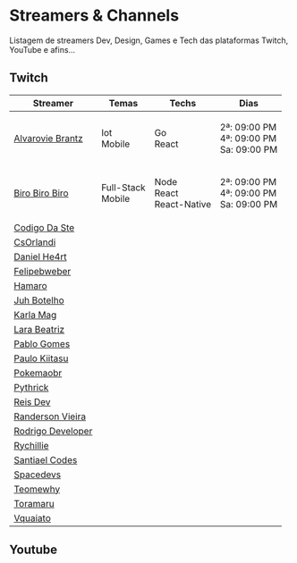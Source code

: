 # Streamers & Channels

Listagem de streamers Dev, Design, Games e Tech das plataformas Twitch, YouTube e afins...

## Twitch

<table>
   <thead>
      <tr>
         <th>Streamer</th>
         <th>Temas</th>
         <th>Techs</th>
         <th>Dias</th>
      </tr>
   </thead>
   <tbody>
			<tr>
         <td>
				 		<a href="https://www.twitch.tv/alvaroviebrantz">Alvarovie Brantz</a>
				 </td>
				 <td>
						<p>Iot<br>Mobile</p>
				 </td>
         <td>
						<p>Go<br>React</p>
				 </td>
         <td>
						<p>2ª: 09:00 PM<br>4ª: 09:00 PM<br>Sa: 09:00 PM</p>
         </td>
      </tr>
			<tr>
         <td>
				 		<a href="https://www.twitch.tv/birobirobiro">Biro Biro Biro</a>
				 </td>
				 <td>
						<p>Full-Stack<br>Mobile</p>
				 </td>
         <td>
						<p>Node<br>React<br>React-Native</p>
				 </td>
         <td>
						<p>2ª: 09:00 PM<br>4ª: 09:00 PM<br>Sa: 09:00 PM</p>
				 </td>
			</tr>
			<tr>
				<td>
					<a href="https://www.twitch.tv/codigodaste">Codigo Da Ste</a>
				</td>
				<td>
					<p></p>
				</td>
				<td>
					<p></p>
				</td>
				<td>
					<p></p>
				</td>
		</tr>
		<tr>
				<td>
					<a href="https://www.twitch.tv/csorlandi">CsOrlandi</a>
				</td>
				<td>
					<p></p>
				</td>
				<td>
					<p></p>
				</td>
				<td>
					<p></p>
				</td>
		</tr>
		<tr>
				<td>
					<a href="https://www.twitch.tv/danielhe4rt">Daniel He4rt</a>
				</td>
				<td>
					<p></p>
				</td>
				<td>
					<p></p>
				</td>
				<td>
					<p></p>
				</td>
		</tr>
		<tr>
				<td>
					<a href="https://www.twitch.tv/felipebweber">Felipebweber</a>
				</td>
				<td>
					<p></p>
				</td>
				<td>
					<p></p>
				</td>
				<td>
					<p></p>
				</td>
		</tr>
		<tr>
				<td>
					<a href="https://www.twitch.tv/Hamaro">Hamaro</a>
				</td>
				<td>
					<p></p>
				</td>
				<td>
					<p></p>
				</td>
				<td>
					<p></p>
				</td>
		</tr>
		<tr>
				<td>
					<a href="https://www.twitch.tv/juhbotelho">Juh Botelho</a>
				</td>
				<td>
					<p></p>
				</td>
				<td>
					<p></p>
				</td>
				<td>
					<p></p>
				</td>
		</tr>
		<tr>
				<td>
					<a href="https://www.twitch.tv/KarlaMag">Karla Mag</a>
				</td>
				<td>
					<p></p>
				</td>
				<td>
					<p></p>
				</td>
				<td>
					<p></p>
				</td>
		</tr>
		<tr>
				<td>
					<a href="https://www.twitch.tv/larabeatrizms">Lara Beatriz</a>
				</td>
				<td>
					<p></p>
				</td>
				<td>
					<p></p>
				</td>
				<td>
					<p></p>
				</td>
		</tr>
		<tr>
				<td>
					<a href="https://www.twitch.tv/pablogomes17">Pablo Gomes</a>
				</td>
				<td>
					<p></p>
				</td>
				<td>
					<p></p>
				</td>
				<td>
					<p></p>
				</td>
		</tr>
		<tr>
				<td>
					<a href="https://www.twitch.tv/Paulo_Kiitasu">Paulo Kiitasu</a>
				</td>
				<td>
					<p></p>
				</td>
				<td>
					<p></p>
				</td>
				<td>
					<p></p>
				</td>
		</tr>
		<tr>
				<td>
					<a href="https://www.twitch.tv/pokemaobr">Pokemaobr</a>
				</td>
				<td>
					<p></p>
				</td>
				<td>
					<p></p>
				</td>
				<td>
					<p></p>
				</td>
		</tr>
		<tr>
				<td>
					<a href="https://www.twitch.tv/Pythrick">Pythrick</a>
				</td>
				<td>
					<p></p>
				</td>
				<td>
					<p></p>
				</td>
				<td>
					<p></p>
				</td>
		</tr>
		<tr>
				<td>
					<a href="https://www.twitch.tv/ReisDev">Reis Dev</a>
				</td>
				<td>
					<p></p>
				</td>
				<td>
					<p></p>
				</td>
				<td>
					<p></p>
				</td>
		</tr>
		<tr>
			<td>
				<a href="https://www.twitch.tv/ruandersonvieira">Randerson Vieira</a>
			</td>
			<td>
				<p></p>
			</td>
			<td>
				<p></p>
			</td>
			<td>
				<p></p>
			</td>
			</tr>
	</tr>
		<tr>
				<td>
					<a href="https://www.twitch.tv/RodrigoDeveloper">Rodrigo Developer</a>
				</td>
				<td>
					<p></p>
				</td>
				<td>
					<p></p>
				</td>
				<td>
					<p></p>
				</td>
		</tr>
		<tr>
				<td>
					<a href="https://www.twitch.tv/Rychillie">Rychillie</a>
				</td>
				<td>
					<p></p>
				</td>
				<td>
					<p></p>
				</td>
				<td>
					<p></p>
				</td>
		</tr>
		<tr>
				<td>
					<a href="https://www.twitch.tv/SantiaelCodes">Santiael Codes</a>
				</td>
				<td>
					<p></p>
				</td>
				<td>
					<p></p>
				</td>
				<td>
					<p></p>
				</td>
		</tr>
		<tr>
				<td>
					<a href="https://www.twitch.tv/Spacedevs">Spacedevs</a>
				</td>
				<td>
					<p></p>
				</td>
				<td>
					<p></p>
				</td>
				<td>
					<p></p>
				</td>
		</tr>
		<tr>
				<td>
					<a href="https://www.twitch.tv/teomewhy">Teomewhy</a>
				</td>
				<td>
					<p></p>
				</td>
				<td>
					<p></p>
				</td>
				<td>
					<p></p>
				</td>
		</tr>
		<tr>
				<td>
					<a href="https://www.twitch.tv/Toramaru08">Toramaru</a>
				</td>
				<td>
					<p></p>
				</td>
				<td>
					<p></p>
				</td>
				<td>
					<p></p>
				</td>
		</tr>
		<tr>
				<td>
					<a href="https://www.twitch.tv/vquaiato">Vquaiato</a>
				</td>
				<td>
					<p></p>
				</td>
				<td>
					<p></p>
				</td>
				<td>
					<p></p>
				</td>
		</tr>
   </tbody>
</table>

## Youtube

